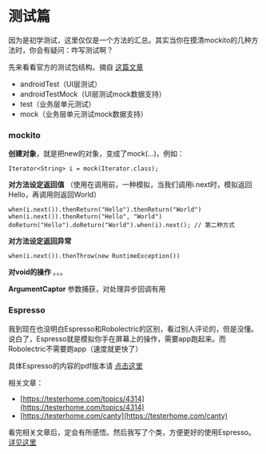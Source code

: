 # 测试篇

因为是初学测试，这里仅仅是一个方法的汇总。其实当你在摸清mockito的几种方法时，你会有疑问：咋写测试啊？

先来看看官方的测试包结构。摘自 [这篇文章](http://www.jianshu.com/p/389c9ae1a82c)

- androidTest（UI层测试）
- androidTestMock（UI层测试mock数据支持）
- test（业务层单元测试）
- mock（业务层单元测试mock数据支持）

### mockito

**创建对象**，就是把new的对象，变成了mock(...)，例如：

    Iterator<String> i = mock(Iterator.class);

**对方法设定返回值** （使用在调用前，一种模拟，当我们调用i.next时，模拟返回Hello，再调用则返回World）

    when(i.next()).thenReturn("Hello").thenReturn("World")
    when(i.next()).thenReturn("Hello", "World")
    doReturn("Hello").doReturn("World").when(i).next(); // 第二种方式

**对方法设定返回异常**

    when(i.next()).thenThrow(new RuntimeException())

**对void的操作**
。。。

**ArgumentCaptor** 参数捕获，对处理异步回调有用


### Espresso

我到现在也没明白Espresso和Robolectric的区别，看过别人评论的，但是没懂。
说白了，Espresso就是模拟你手在屏幕上的操作，需要app跑起来。而Robolectric不需要跑app（速度就更快了）

具体Espresso的内容的pdf版本请 [点击这里](https://github.com/mBigFlower/ArchitectureLearning/blob/master/img/espresso-cheat-sheet-2.1.0.pdf)

相关文章：

- [https://testerhome.com/topics/4314](https://testerhome.com/topics/4314)
- [https://testerhome.com/canty](https://testerhome.com/canty)

看完相关文章后，定会有所感悟。然后我写了个类，方便更好的使用Espresso。[详见这里](https://github.com/mBigFlower/ArchitectureLearning/blob/master/app/src/androidTest/java/com/flowerfat/threearchitecture/EspressoUtil.java)

